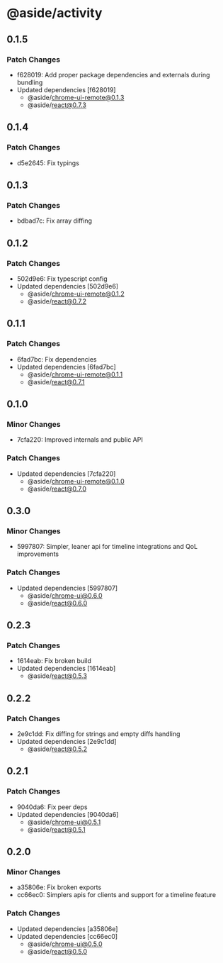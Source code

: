 # @aside/activity

## 0.1.5

### Patch Changes

- f628019: Add proper package dependencies and externals during bundling
- Updated dependencies [f628019]
  - @aside/chrome-ui-remote@0.1.3
  - @aside/react@0.7.3

## 0.1.4

### Patch Changes

- d5e2645: Fix typings

## 0.1.3

### Patch Changes

- bdbad7c: Fix array diffing

## 0.1.2

### Patch Changes

- 502d9e6: Fix typescript config
- Updated dependencies [502d9e6]
  - @aside/chrome-ui-remote@0.1.2
  - @aside/react@0.7.2

## 0.1.1

### Patch Changes

- 6fad7bc: Fix dependencies
- Updated dependencies [6fad7bc]
  - @aside/chrome-ui-remote@0.1.1
  - @aside/react@0.7.1

## 0.1.0

### Minor Changes

- 7cfa220: Improved internals and public API

### Patch Changes

- Updated dependencies [7cfa220]
  - @aside/chrome-ui-remote@0.1.0
  - @aside/react@0.7.0

## 0.3.0

### Minor Changes

- 5997807: Simpler, leaner api for timeline integrations and QoL improvements

### Patch Changes

- Updated dependencies [5997807]
  - @aside/chrome-ui@0.6.0
  - @aside/react@0.6.0

## 0.2.3

### Patch Changes

- 1614eab: Fix broken build
- Updated dependencies [1614eab]
  - @aside/react@0.5.3

## 0.2.2

### Patch Changes

- 2e9c1dd: Fix diffing for strings and empty diffs handling
- Updated dependencies [2e9c1dd]
  - @aside/react@0.5.2

## 0.2.1

### Patch Changes

- 9040da6: Fix peer deps
- Updated dependencies [9040da6]
  - @aside/chrome-ui@0.5.1
  - @aside/react@0.5.1

## 0.2.0

### Minor Changes

- a35806e: Fix broken exports
- cc66ec0: Simplers apis for clients and support for a timeline feature

### Patch Changes

- Updated dependencies [a35806e]
- Updated dependencies [cc66ec0]
  - @aside/chrome-ui@0.5.0
  - @aside/react@0.5.0

